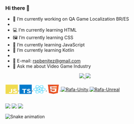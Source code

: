 ### Hi there 👋


- 🔭 I’m currently working on QA Game Localization BR/ES
- 
- 💻 I’m currently learning HTML
- 🖼 I’m currently learning CSS
- 🎫 I’m currently learning JavaScript
- 📱 I’m currently learning Kotlin
- 
- 📧 E-mail: rspbenitez@gmail.com
- 💬 Ask me about Video Game Industry

<div align="center">
  <a href="https://github.com/benitezrafa">
  <img height="180em" src="https://github-readme-stats.vercel.app/api?username=benitezrafa&show_icons=true&theme=dark&include_all_commits=true&count_private=true"/>
  <img height="180em" src="https://github-readme-stats.vercel.app/api/top-langs/?username=benitezrafa&layout=compact&langs_count=7&theme=dark"/>
</div>

<div style="display: inline_block"><br>
  <img align="center" alt="Rafa-Js" height="30" width="40" src="https://raw.githubusercontent.com/devicons/devicon/master/icons/javascript/javascript-plain.svg">
  <img align="center" alt="Rafa-Ts" height="30" width="40" src="https://raw.githubusercontent.com/devicons/devicon/master/icons/typescript/typescript-plain.svg">
  <img align="center" alt="Rafa-React" height="30" width="40" src="https://raw.githubusercontent.com/devicons/devicon/master/icons/react/react-original.svg">
  <img align="center" alt="Rafa-HTML" height="30" width="40" src="https://raw.githubusercontent.com/devicons/devicon/master/icons/html5/html5-original.svg">
  <img align="center" alt="Rafa-Unity" height="30" width="40" src="https://cdn.jsdelivr.net/gh/devicons/devicon/icons/unity/unity-original.svg">
  <img align="center" alt="Rafa-Unreal" height="30" width="40" src="https://cdn.jsdelivr.net/gh/devicons/devicon/icons/unrealengine/unrealengine-original.svg">
 
          
</div>

  ##
  
  <div> 
  <a href="https://www.instagram.com/rafbenitez" target="_blank"><img src="https://img.shields.io/badge/-Instagram-%23E4405F?style=for-the-badge&logo=instagram&logoColor=white" target="_blank"></a>
  <a href = "mailto:rspbenitez@gmail.com"><img src="https://img.shields.io/badge/-Gmail-%23333?style=for-the-badge&logo=gmail&logoColor=white" target="_blank"></a>
  <a href="https://www.linkedin.com/in/rafa-benitez/" target="_blank"><img src="https://img.shields.io/badge/-LinkedIn-%230077B5?style=for-the-badge&logo=linkedin&logoColor=white" target="_blank"></a> 
 
  ![Snake animation](https://github.com/benitezrafa/benitezrafa/blob/output/github-contribution-grid-snake.svg)
 
</div>
